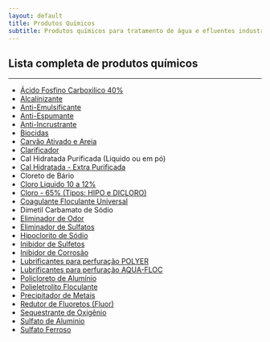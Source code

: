 ```yaml
---
layout: default
title: Produtos Químicos
subtitle: Produtos químicos para tratamento de água e efluentes industriais
---
```


## Lista completa de produtos químicos

---

- [Ácido Fosfino Carboxilico 40%](acido-fosfino.html)
- [Alcalinizante](alcalinizante.html)
- [Anti-Emulsificante](anti-emulsificante.html)
- [Anti-Espumante](anti-espumante.html)
- [Anti-Incrustrante](anti-incrustante.html)
- [Biocidas](biocidas.html)
- [Carvão Ativado e Areia](carvao-ativo-areia.html)
- [Clarificador](clarificador.html)
- Cal Hidratada Purificada (Liquido ou em pó)
- [Cal Hidratada - Extra Purificada](cal-hidratada-extra-purificada.html)
- Cloreto de Bário
- [Cloro Liquido 10 a 12%](cloro-liquido.html)
- [Cloro - 65%  (Tipos: HIPO e DICLORO)](cloro.html)
- [Coagulante Floculante Universal](coagulante-floculante-orgânico-AQUAFLOC.html)
- Dimetil Carbamato de Sódio
- [Eliminador de Odor](eliminador-de-odor.html)
- [Eliminador de Sulfatos](eliminador-de-sulfatos.html)
- [Hipoclorito de Sódio](hipoclorito-de-sodio.html.html)
- [Inibidor de Sulfetos](inibidor-de-sulfetos.html)
- [Inibidor de Corrosão](inibidor-de-corrosao.html)
- [Lubrificantes para perfuração POLYER](lubrificante-perfuracao-polyer.html)
- [Lubrificantes para perfuração AQUA-FLOC](lubrificantes-perfuracao-aquafloc.html)
- [Policloreto de Alumínio](policloreto-de-aluminio.html)
- [Polieletrolito Floculante](polieletrolito-floculante.html)
- [Precipitador de Metais](precipitador-de-metais.html)
- [Redutor de Fluoretos (Fluor)](redutor-de-fluoretos.html)
- [Sequestrante de Oxigênio](sequestrante-de-oxigenio.html)
- [Sulfato de Aluminio](sulfato-de-aluminio.html)
- [Sulfato Ferroso](sulfato-ferroso.html)
